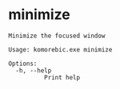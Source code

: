 # minimize

```
Minimize the focused window

Usage: komorebic.exe minimize

Options:
  -h, --help
          Print help

```
